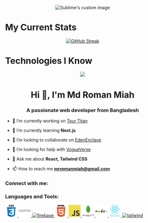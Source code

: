 <p align="center">
  <img src="https://i.ibb.co/nMxTbbq/32908076-249038668029-Converted.png?raw=true" alt="Sublime's custom image"/>
</p>

# My Current Stats 

  <p align="center">
    <a href="https://git.io/streak-stats"><img src="https://github-readme-streak-stats.herokuapp.com?user=mrromanmiah&theme=dark&background=0D1117&border=0D1117&ring=FD01FC&fire=0059FC&currStreakNum=0059FC&currStreakLabel=FD01FC&sideNums=FD01FC&sideLabels=0059FC&dates=FFFFFF" alt="GitHub Streak" /></a>
  </p>


  # Technologies I Know

  <p align="center">
  <a href="https://skillicons.dev">
    <img src="https://skillicons.dev/icons?i=html,CSS,tailwind,js,react,firebase,MongoDB,express,git,nodejs" />
  </a>
</p>











<h1 align="center">Hi 👋, I'm Md Roman Miah</h1>
<h3 align="center">A passionate web developer from Bangladesh</h3>

- 🔭 I’m currently working on [Tour Titan](https://tour-titan.web.app/)

- 🌱 I’m currently learning **Next.js**

- 👯 I’m looking to collaborate on [EdenEnclave](https://edenenclave-8ff8d.web.app/)

- 🤝 I’m looking for help with [VogueVerse](https://vogue-verse.web.app/)

- 💬 Ask me about **React, Tailwind CSS**

- 📫 How to reach me **mrromanmiah@gmail.com**

<h3 align="left">Connect with me:</h3>
<p align="left">
</p>

<h3 align="left">Languages and Tools:</h3>
<p align="left"> <a href="https://www.w3schools.com/css/" target="_blank" rel="noreferrer"> <img src="https://raw.githubusercontent.com/devicons/devicon/master/icons/css3/css3-original-wordmark.svg" alt="css3" width="40" height="40"/> </a> <a href="https://expressjs.com" target="_blank" rel="noreferrer"> <img src="https://raw.githubusercontent.com/devicons/devicon/master/icons/express/express-original-wordmark.svg" alt="express" width="40" height="40"/> </a> <a href="https://firebase.google.com/" target="_blank" rel="noreferrer"> <img src="https://www.vectorlogo.zone/logos/firebase/firebase-icon.svg" alt="firebase" width="40" height="40"/> </a> <a href="https://www.w3.org/html/" target="_blank" rel="noreferrer"> <img src="https://raw.githubusercontent.com/devicons/devicon/master/icons/html5/html5-original-wordmark.svg" alt="html5" width="40" height="40"/> </a> <a href="https://developer.mozilla.org/en-US/docs/Web/JavaScript" target="_blank" rel="noreferrer"> <img src="https://raw.githubusercontent.com/devicons/devicon/master/icons/javascript/javascript-original.svg" alt="javascript" width="40" height="40"/> </a> <a href="https://www.mongodb.com/" target="_blank" rel="noreferrer"> <img src="https://raw.githubusercontent.com/devicons/devicon/master/icons/mongodb/mongodb-original-wordmark.svg" alt="mongodb" width="40" height="40"/> </a> <a href="https://nodejs.org" target="_blank" rel="noreferrer"> <img src="https://raw.githubusercontent.com/devicons/devicon/master/icons/nodejs/nodejs-original-wordmark.svg" alt="nodejs" width="40" height="40"/> </a> <a href="https://reactjs.org/" target="_blank" rel="noreferrer"> <img src="https://raw.githubusercontent.com/devicons/devicon/master/icons/react/react-original-wordmark.svg" alt="react" width="40" height="40"/> </a> <a href="https://tailwindcss.com/" target="_blank" rel="noreferrer"> <img src="https://www.vectorlogo.zone/logos/tailwindcss/tailwindcss-icon.svg" alt="tailwind" width="40" height="40"/> </a> </p>
